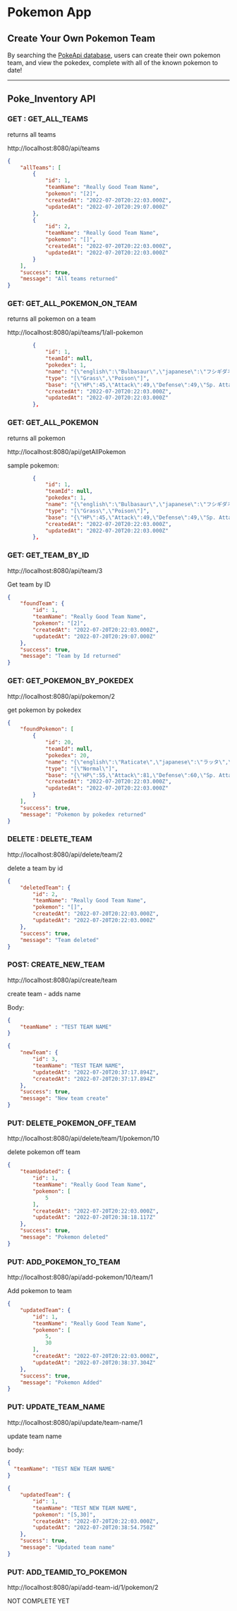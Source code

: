 # Pokemon App

## Create Your Own Pokemon Team
By searching the [PokeApi database](https://pokeapi.co/), users can create their own pokemon team, and view the pokedex, complete with all of the known pokemon to date!

_______________________
## Poke_Inventory API

### GET : GET_ALL_TEAMS
returns all teams

http://localhost:8080/api/teams


```json
{
    "allTeams": [
        {
            "id": 1,
            "teamName": "Really Good Team Name",
            "pokemon": "[2]",
            "createdAt": "2022-07-20T20:22:03.000Z",
            "updatedAt": "2022-07-20T20:29:07.000Z"
        },
        {
            "id": 2,
            "teamName": "Really Good Team Name",
            "pokemon": "[]",
            "createdAt": "2022-07-20T20:22:03.000Z",
            "updatedAt": "2022-07-20T20:22:03.000Z"
        }
    ],
    "success": true,
    "message": "All teams returned"
}
```

### GET:  GET_ALL_POKEMON_ON_TEAM

returns all pokemon on a team

http://localhost:8080/api/teams/1/all-pokemon

```json
        {
            "id": 1,
            "teamId": null,
            "pokedex": 1,
            "name": "{\"english\":\"Bulbasaur\",\"japanese\":\"フシギダネ\",\"chinese\":\"妙蛙种子\",\"french\":\"Bulbizarre\"}",
            "type": "[\"Grass\",\"Poison\"]",
            "base": "{\"HP\":45,\"Attack\":49,\"Defense\":49,\"Sp. Attack\":65,\"Sp. Defense\":65,\"Speed\":45}",
            "createdAt": "2022-07-20T20:22:03.000Z",
            "updatedAt": "2022-07-20T20:22:03.000Z"
        },
```

### GET: GET_ALL_POKEMON

returns all pokemon

http://localhost:8080/api/getAllPokemon

sample pokemon:
```json
        {
            "id": 1,
            "teamId": null,
            "pokedex": 1,
            "name": "{\"english\":\"Bulbasaur\",\"japanese\":\"フシギダネ\",\"chinese\":\"妙蛙种子\",\"french\":\"Bulbizarre\"}",
            "type": "[\"Grass\",\"Poison\"]",
            "base": "{\"HP\":45,\"Attack\":49,\"Defense\":49,\"Sp. Attack\":65,\"Sp. Defense\":65,\"Speed\":45}",
            "createdAt": "2022-07-20T20:22:03.000Z",
            "updatedAt": "2022-07-20T20:22:03.000Z"
        },
```
### GET: GET_TEAM_BY_ID

http://localhost:8080/api/team/3


Get team by ID

```json
{
    "foundTeam": {
        "id": 1,
        "teamName": "Really Good Team Name",
        "pokemon": "[2]",
        "createdAt": "2022-07-20T20:22:03.000Z",
        "updatedAt": "2022-07-20T20:29:07.000Z"
    },
    "success": true,
    "message": "Team by Id returned"
}
```

### GET: GET_POKEMON_BY_POKEDEX

http://localhost:8080/api/pokemon/2

get pokemon by pokedex

```json
{
    "foundPokemon": [
        {
            "id": 20,
            "teamId": null,
            "pokedex": 20,
            "name": "{\"english\":\"Raticate\",\"japanese\":\"ラッタ\",\"chinese\":\"拉达\",\"french\":\"Rattatac\"}",
            "type": "[\"Normal\"]",
            "base": "{\"HP\":55,\"Attack\":81,\"Defense\":60,\"Sp. Attack\":50,\"Sp. Defense\":70,\"Speed\":97}",
            "createdAt": "2022-07-20T20:22:03.000Z",
            "updatedAt": "2022-07-20T20:22:03.000Z"
        }
    ],
    "success": true,
    "message": "Pokemon by pokedex returned"
}
```

### DELETE : DELETE_TEAM

http://localhost:8080/api/delete/team/2

delete a team by id

```json
{
    "deletedTeam": {
        "id": 2,
        "teamName": "Really Good Team Name",
        "pokemon": "[]",
        "createdAt": "2022-07-20T20:22:03.000Z",
        "updatedAt": "2022-07-20T20:22:03.000Z"
    },
    "success": true,
    "message": "Team deleted"
}
```

### POST: CREATE_NEW_TEAM

http://localhost:8080/api/create/team

create team - adds name 

Body:
```json
{
    "teamName" : "TEST TEAM NAME"
}
```

```json
{
    "newTeam": {
        "id": 3,
        "teamName": "TEST TEAM NAME",
        "updatedAt": "2022-07-20T20:37:17.894Z",
        "createdAt": "2022-07-20T20:37:17.894Z"
    },
    "success": true,
    "message": "New team create"
}
```

### PUT: DELETE_POKEMON_OFF_TEAM

http://localhost:8080/api/delete/team/1/pokemon/10

delete pokemon off team

```json
{
    "teamUpdated": {
        "id": 1,
        "teamName": "Really Good Team Name",
        "pokemon": [
            5
        ],
        "createdAt": "2022-07-20T20:22:03.000Z",
        "updatedAt": "2022-07-20T20:38:18.117Z"
    },
    "success": true,
    "message": "Pokemon deleted"
}
```

### PUT: ADD_POKEMON_TO_TEAM

http://localhost:8080/api/add-pokemon/10/team/1

Add pokemon to team

```json
{
    "updatedTeam": {
        "id": 1,
        "teamName": "Really Good Team Name",
        "pokemon": [
            5,
            30
        ],
        "createdAt": "2022-07-20T20:22:03.000Z",
        "updatedAt": "2022-07-20T20:38:37.304Z"
    },
    "success": true,
    "message": "Pokemon Added"
}
```

### PUT: UPDATE_TEAM_NAME

http://localhost:8080/api/update/team-name/1

update team name

body:
```json
{
  "teamName": "TEST NEW TEAM NAME"
}
```

```json
{
    "updatedTeam": {
        "id": 1,
        "teamName": "TEST NEW TEAM NAME",
        "pokemon": "[5,30]",
        "createdAt": "2022-07-20T20:22:03.000Z",
        "updatedAt": "2022-07-20T20:38:54.750Z"
    },
    "sucess": true,
    "message": "Updated team name"
}
```
### PUT: ADD_TEAMID_TO_POKEMON

http://localhost:8080/api/add-team-id/1/pokemon/2

NOT COMPLETE YET